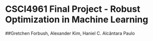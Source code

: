 # CSCI4961 Final Project - Robust Optimization in Machine Learning
##Gretchen Forbush, Alexander Kim, Haniel C. Alcântara Paulo
